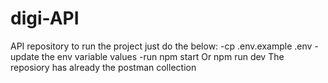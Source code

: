 # digi-API
API repository
to run the project
just do the below:
 -cp .env.example .env
 -update the env variable values
 -run npm start Or npm run dev
 The reposiory has already the postman collection

